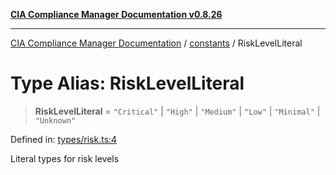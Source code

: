 [**CIA Compliance Manager Documentation v0.8.26**](../../README.md)

***

[CIA Compliance Manager Documentation](../../modules.md) / [constants](../README.md) / RiskLevelLiteral

# Type Alias: RiskLevelLiteral

> **RiskLevelLiteral** = `"Critical"` \| `"High"` \| `"Medium"` \| `"Low"` \| `"Minimal"` \| `"Unknown"`

Defined in: [types/risk.ts:4](https://github.com/Hack23/cia-compliance-manager/blob/168f1311621722afef33b264085d8ac99d4a3213/src/types/risk.ts#L4)

Literal types for risk levels
